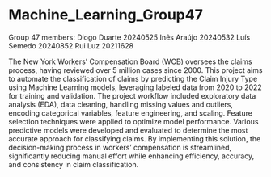 # Machine_Learning_Group47

Group 47 members:
Diogo Duarte 20240525
Inês Araújo 20240532
Luís Semedo 20240852
Rui Luz 20211628

The New York Workers’ Compensation Board (WCB) oversees the claims process, having reviewed over 5 million cases since 2000. This project aims to automate the classification of claims by predicting the Claim Injury Type using Machine Learning models, leveraging labeled data from 2020 to 2022 for training and validation. The project workflow included exploratory data analysis (EDA), data cleaning, handling missing values and outliers, encoding categorical variables, feature engineering, and scaling. Feature selection techniques were applied to optimize model performance. Various predictive models were developed and evaluated to determine the most accurate approach for classifying claims. By implementing this solution, the decision-making process in workers’ compensation is streamlined, significantly reducing manual effort while enhancing efficiency, accuracy, and consistency in claim classification.
